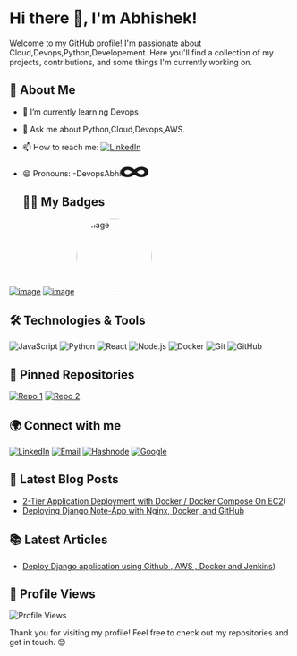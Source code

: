 
# Hi there 👋, I'm Abhishek!

Welcome to my GitHub profile! I'm passionate about Cloud,Devops,Python,Developement. Here you'll find a collection of my projects, contributions, and some things I'm currently working on.

## 🚀 About Me

- 🌱 I’m currently learning Devops 
- 💬 Ask me about Python,Cloud,Devops,AWS.
- 📫 How to reach me: [![LinkedIn](https://img.shields.io/badge/LinkedIn-blue?style=flat-square&logo=linkedin)](https://www.linkedin.com/in/abhishek-landge-06a804237)
- 😄 Pronouns: -DevopsAbhiii <span style="font-size: 2em; font-weight: bold; line-height: 1; display: inline-block; transform: scale(2, 1.5);">&infin;</span>


  ## 👩‍💻 My Badges

[![image](https://github.com/landgeabhishek413/rock-paper-scissors/assets/110760264/6dce1d53-cc2e-4683-b2d8-fe9c67116ccb)](https://developers.google.com/profile/badges/community/gdsc/2023/core-member)
[![image](https://github.com/landgeabhishek413/rock-paper-scissors/assets/110760264/be70288d-208f-479a-9249-8ba7a7f11df2)](https://developers.google.com/profile/badges/events/community/devfest/2023/discover)
[<img src="https://github.com/landgeabhishek413/rock-paper-scissors/assets/110760264/37a9eaaf-4c66-4c74-b33e-a02ed45337cb" alt="image" width="135" style="border-radius: 50%; left-margin:20px">](https://www.credly.com/badges/8289dcaf-0f59-490c-8379-355bbe6b07c9/linked_in_profile)




## 🛠️ Technologies & Tools

![JavaScript](https://img.shields.io/badge/-JavaScript-black?style=flat-square&logo=javascript)
![Python](https://img.shields.io/badge/-Python-black?style=flat-square&logo=python)
![React](https://img.shields.io/badge/-React-black?style=flat-square&logo=react)
![Node.js](https://img.shields.io/badge/-Node.js-black?style=flat-square&logo=node.js)
![Docker](https://img.shields.io/badge/-Docker-black?style=flat-square&logo=docker)
![Git](https://img.shields.io/badge/-Git-black?style=flat-square&logo=git)
![GitHub](https://img.shields.io/badge/-GitHub-black?style=flat-square&logo=github)



## 📌 Pinned Repositories

[![Repo 1](https://img.shields.io/badge/Repo%201-181717?style=flat-square&logo=github&logoColor=white)](https://github.com/landgeabhishek413/movie-recommend.git)
[![Repo 2](https://img.shields.io/badge/Repo%202-181717?style=flat-square&logo=github&logoColor=white)](https://github.com/landgeabhishek413/rock-paper-scissors.git)

## 🌍 Connect with me

[![LinkedIn](https://img.shields.io/badge/LinkedIn-blue?style=flat-square&logo=linkedin)](https://www.linkedin.com/in/abhishek-landge-06a804237)
[![Email](https://img.shields.io/badge/Email-D14836?style=flat-square&logo=gmail&logoColor=white)](mailto:landgeabhishek413@gmail.com)
[![Hashnode](https://img.shields.io/badge/Hashnode-2962FF?style=flat-square&logo=hashnode&logoColor=white)](https://hashnode.com/@devopsabhii)
[![Google](https://img.shields.io/badge/Google-4285F4?style=flat-square&logo=google&logoColor=white)](https://g.dev/devopsabhii)




## 📝 Latest Blog Posts

<!-- BLOG-POST-LIST:START -->
- [2-Tier Application Deployment with Docker / Docker Compose On EC2](https://devopsabhii.hashnode.dev/2-tier-application-deployment-with-docker-docker-compose-on-ec2))
- [Deploying Django Note-App with Nginx, Docker, and GitHub](https://devopsabhii.hashnode.dev/deploying-django-note-app-with-nginx-docker-and-github)
<!-- BLOG-POST-LIST:END -->

## 📚 Latest Articles

<!-- ARTICLES:START -->
- [Deploy Django application using Github , AWS , Docker and Jenkins](https://www.linkedin.com/pulse/deploy-django-application-using-github-aws-docker-jenkins-landge/?trackingId=yWUtrbAHQam1cmF6aJMdIg%3D%3D))
<!-- ARTICLES:END -->

## 🎨 Profile Views

![Profile Views](https://komarev.com/ghpvc/?username=yourusername&color=blue)

Thank you for visiting my profile! Feel free to check out my repositories and get in touch. 😊


